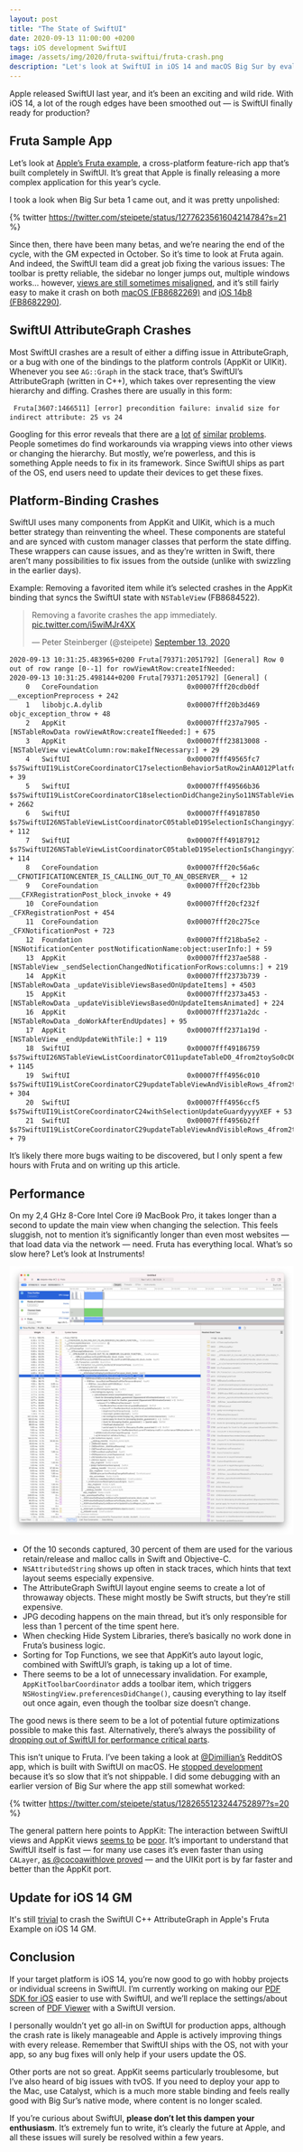 ```yaml
---
layout: post
title: "The State of SwiftUI"
date: 2020-09-13 11:00:00 +0200
tags: iOS development SwiftUI
image: /assets/img/2020/fruta-swiftui/fruta-crash.png
description: "Let's look at SwiftUI in iOS 14 and macOS Big Sur by evaluating Apple's Fruta sample app."
---
```


<style type="text/css">
div.post-content > img:first-child { display:none; }
</style>

Apple released SwiftUI last year, and it’s been an exciting and wild ride. With iOS 14, a lot of the rough edges have been smoothed out — is SwiftUI finally ready for production?

## Fruta Sample App

Let’s look at [Apple’s Fruta example](https://developer.apple.com/documentation/app_clips/fruta_building_a_feature-rich_app_with_swiftui), a cross-platform feature-rich app that’s built completely in SwiftUI. It’s great that Apple is finally releasing a more complex application for this year’s cycle. 

I took a look when Big Sur beta 1 came out, and it was pretty unpolished:

{% twitter https://twitter.com/steipete/status/1277623561604214784?s=21 %}

Since then, there have been many betas, and we’re nearing the end of the cycle, with the GM expected in October. So it’s time to look at Fruta again. And indeed, the SwiftUI team did a great job fixing the various issues: The toolbar is pretty reliable, the sidebar no longer jumps out, multiple windows works... however, [views are still sometimes misaligned](https://twitter.com/steipete/status/1305054121523916806?s=21), and it’s still fairly easy to make it crash on both [macOS (FB8682269)](https://twitter.com/steipete/status/1305051342596177921?s=21) and [iOS 14b8 (FB8682290)](https://twitter.com/steipete/status/1305052083989684224?s=21).

## SwiftUI AttributeGraph Crashes

Most SwiftUI crashes are a result of either a diffing issue in AttributeGraph, or a bug with one of the bindings to the platform controls (AppKit or UIKit). Whenever you see `AG::Graph` in the stack trace, that’s SwiftUI’s AttributeGraph (written in C++), which takes over representing the view hierarchy and diffing. Crashes there are usually in this form:

```
 Fruta[3607:1466511] [error] precondition failure: invalid size for indirect attribute: 25 vs 24
```

Googling for this error reveals that there are [a](https://github.com/fermoya/SwiftUIPager/issues/60) [lot](https://developer.apple.com/forums/thread/129171) [of](https://stackoverflow.com/questions/58304009/how-to-debug-precondition-failure-in-xcode) [similar](https://www.reddit.com/r/SwiftUI/comments/fosrbf/precondition_failure_invalid_input_index/) [problems](https://twitter.com/steipete/status/1258762457805455361). People sometimes do find workarounds via wrapping views into other views or changing the hierarchy. But mostly, we’re powerless, and this is something Apple needs to fix in its framework. Since SwiftUI ships as part of the OS, end users need to update their devices to get these fixes.

## Platform-Binding Crashes

SwiftUI uses many components from AppKit and UIKit, which is a much better strategy than reinventing the wheel. These components are stateful and are synced with custom manager classes that perform the state diffing. These wrappers can cause issues, and as they’re written in Swift, there aren’t many possibilities to fix issues from the outside (unlike with swizzling in the earlier days).

Example: Removing a favorited item while it’s selected crashes in the AppKit binding that syncs the SwiftUI state with `NSTableView` (FB8684522). 

<blockquote class="twitter-tweet" data-conversation="none" data-dnt="true"><p lang="en" dir="ltr">Removing a favorite crashes the app immediately. <a href="https://t.co/i5wiMJr4XX">pic.twitter.com/i5wiMJr4XX</a></p>&mdash; Peter Steinberger (@steipete) <a href="https://twitter.com/steipete/status/1305075451711369216?ref_src=twsrc%5Etfw">September 13, 2020</a></blockquote> <script async src="https://platform.twitter.com/widgets.js" charset="utf-8"></script>

```
2020-09-13 10:31:25.483965+0200 Fruta[79371:2051792] [General] Row 0 out of row range [0--1] for rowViewAtRow:createIfNeeded:
2020-09-13 10:31:25.498144+0200 Fruta[79371:2051792] [General] (
	0   CoreFoundation                      0x00007fff20cdb0df __exceptionPreprocess + 242
	1   libobjc.A.dylib                     0x00007fff20b3d469 objc_exception_throw + 48
	2   AppKit                              0x00007fff237a7905 -[NSTableRowData rowViewAtRow:createIfNeeded:] + 675
	3   AppKit                              0x00007fff23813008 -[NSTableView viewAtColumn:row:makeIfNecessary:] + 29
	4   SwiftUI                             0x00007fff49565fc7 $s7SwiftUI19ListCoreCoordinatorC17selectionBehavior5atRow2inAA012PlatformItemC0V0L0V09SelectionG0VSgSi_So11NSTableViewCtF + 39
	5   SwiftUI                             0x00007fff49566b36 $s7SwiftUI19ListCoreCoordinatorC18selectionDidChange2inySo11NSTableViewC_tF + 2662
	6   SwiftUI                             0x00007fff49187850 $s7SwiftUI26NSTableViewListCoordinatorC05tableD19SelectionIsChangingyy10Foundation12NotificationVFTm + 112
	7   SwiftUI                             0x00007fff49187912 $s7SwiftUI26NSTableViewListCoordinatorC05tableD19SelectionIsChangingyy10Foundation12NotificationVFToTm + 114
	8   CoreFoundation                      0x00007fff20c56a6c __CFNOTIFICATIONCENTER_IS_CALLING_OUT_TO_AN_OBSERVER__ + 12
	9   CoreFoundation                      0x00007fff20cf23bb ___CFXRegistrationPost_block_invoke + 49
	10  CoreFoundation                      0x00007fff20cf232f _CFXRegistrationPost + 454
	11  CoreFoundation                      0x00007fff20c275ce _CFXNotificationPost + 723
	12  Foundation                          0x00007fff218ba5e2 -[NSNotificationCenter postNotificationName:object:userInfo:] + 59
	13  AppKit                              0x00007fff237ae588 -[NSTableView _sendSelectionChangedNotificationForRows:columns:] + 219
	14  AppKit                              0x00007fff2373b739 -[NSTableRowData _updateVisibleViewsBasedOnUpdateItems] + 4503
	15  AppKit                              0x00007fff2373a453 -[NSTableRowData _updateVisibleViewsBasedOnUpdateItemsAnimated] + 224
	16  AppKit                              0x00007fff2371a2dc -[NSTableRowData _doWorkAfterEndUpdates] + 95
	17  AppKit                              0x00007fff2371a19d -[NSTableView _endUpdateWithTile:] + 119
	18  SwiftUI                             0x00007fff49186759 $s7SwiftUI26NSTableViewListCoordinatorC011updateTableD0_4from2toySo0cD0C_xxtF + 1145
	19  SwiftUI                             0x00007fff4956c010 $s7SwiftUI19ListCoreCoordinatorC29updateTableViewAndVisibleRows_4from2toySo07NSTableH0C_xxtFyyXEfU_ + 304
	20  SwiftUI                             0x00007fff4956ccf5 $s7SwiftUI19ListCoreCoordinatorC24withSelectionUpdateGuardyyyyXEF + 53
	21  SwiftUI                             0x00007fff4956b2ff $s7SwiftUI19ListCoreCoordinatorC29updateTableViewAndVisibleRows_4from2toySo07NSTableH0C_xxtF + 79
```

It’s likely there more bugs waiting to be discovered, but I only spent a few hours with Fruta and on writing up this article.

## Performance

On my 2,4 GHz 8-Core Intel Core i9 MacBook Pro, it takes longer than a second to update the main view when changing the selection. This feels sluggish, not to mention it’s significantly longer than even most websites — that load data via the network — need. Fruta has everything local. What’s so slow here? Let’s look at Instruments!

![](/assets/img/2020/fruta-swiftui/instruments.png)

* Of the 10 seconds captured, 30 percent of them are used for the various retain/release and malloc calls in Swift and Objective-C.
* `NSAttributedString` shows up often in stack traces, which hints that text layout seems especially expensive.
* The AttributeGraph SwiftUI layout engine seems to create a lot of throwaway objects. These might mostly be Swift structs, but they’re still expensive.
* JPG decoding happens on the main thread, but it’s only responsible for less than 1 percent of the time spent here.
* When checking Hide System Libraries, there’s basically no work done in Fruta’s business logic. 
* Sorting for Top Functions, we see that AppKit’s auto layout logic, combined with SwiftUI’s graph, is taking up a lot of time.
* There seems to be a lot of unnecessary invalidation. For example, `AppKitToolbarCoordinator` adds a toolbar item, which triggers `NSHostingView.preferencesDidChange()`, causing everything to lay itself out once again, even though the toolbar size doesn’t change.

The good news is there seem to be a lot of potential future optimizations possible to make this fast. Alternatively, there’s always the possibility of [dropping out of SwiftUI for performance critical parts](https://twitter.com/noahsark769/status/1304938866999046144?s=21).

This isn’t unique to Fruta. I’ve been taking a look at [@Dimillian’s](https://twitter.com/Dimillian) RedditOS app, which is built with SwiftUI on macOS. He [stopped development](https://twitter.com/Dimillian/status/1301802048824979456) because it’s so slow that it’s not shippable. I did some debugging with an earlier version of Big Sur where the app still somewhat worked:

{% twitter https://twitter.com/steipete/status/1282655123244752897?s=20 %}

The general pattern here points to AppKit: The interaction between SwiftUI views and AppKit views [seems to](https://twitter.com/fcbunn/status/1259078251340800000) be [poor](https://twitter.com/stuartcarnie/status/1301895206875181056). It’s important to understand that SwiftUI itself is fast — for many use cases it’s even faster than using `CALayer`, [as 
@cocoawithlove proved](https://twitter.com/cocoawithlove/status/1143859576661393408) — and the UIKit port is by far faster and better than the AppKit port.

## Update for iOS 14 GM

It's still [trivial](https://twitter.com/steipete/status/1306129037719269376?s=21) to crash the SwiftUI C++ AttributeGraph in Apple's Fruta Example on iOS 14 GM.

## Conclusion

If your target platform is iOS 14, you’re now good to go with hobby projects or individual screens in SwiftUI. I’m currently working on making our [PDF SDK for iOS](http://pspdfkit.com) easier to use with SwiftUI, and we’ll replace the settings/about screen of [PDF Viewer](https://pdfviewer.io/) with a SwiftUI version.

I personally wouldn’t yet go all-in on SwiftUI for production apps, although the crash rate is likely manageable and Apple is actively improving things with every release. Remember that SwiftUI ships with the OS, not with your app, so any bug fixes will only help if your users update the OS.

Other ports are not so great. AppKit seems particularly troublesome, but I’ve also heard of big issues with tvOS. If you need to deploy your app to the Mac, use Catalyst, which is a much more stable binding and feels really good with Big Sur’s native mode, where content is no longer scaled.

If you’re curious about SwiftUI, **please don’t let this dampen your enthusiasm**. It’s extremely fun to write, it’s clearly the future at Apple, and all these issues will surely be resolved within a few years.